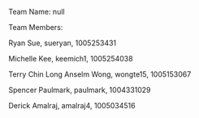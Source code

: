 Team Name: null

Team Members:

Ryan Sue, sueryan, 1005253431

Michelle Kee, keemich1, 1005254038 

Terry Chin Long Anselm Wong, wongte15, 1005153067

Spencer Paulmark, paulmark, 1004331029

Derick Amalraj, amalraj4, 1005034516
